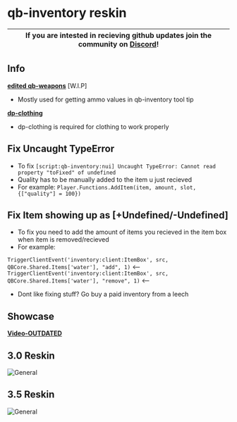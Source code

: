 # qb-inventory reskin 

| If you are intested in recieving github updates join the community on **[Discord](https://discord.gg/NVsaunpesE)**! |
|----|

## Info
**[edited qb-weapons](https://github.com/dojwun/qb-weapons)** [W.I.P]
- Mostly used for getting ammo values in qb-inventory tool tip

**[dp-clothing](https://github.com/andristum/dpclothing)**
- dp-clothing is required for clothing to work properly 



## Fix Uncaught TypeError 
- To fix 
```[script:qb-inventory:nui] Uncaught TypeError: Cannot read property "toFixed" of undefined```
- Quality has to be manually added to the item u just recieved 
- For example: ```Player.Functions.AddItem(item, amount, slot, {["quality"] = 100})```

## Fix Item showing up as [+Undefined/-Undefined] 
- To fix you need to add the amount of items you recieved in the item box when item is removed/recieved
- For example:

```TriggerClientEvent('inventory:client:ItemBox', src, QBCore.Shared.Items['water'], "add", 1)``` <--
```TriggerClientEvent('inventory:client:ItemBox', src, QBCore.Shared.Items['water'], "remove", 1)``` <--

- Dont like fixing stuff? Go buy a paid inventory from a leech

## Showcase

**[Video-OUTDATED](https://streamable.com/5tpgg0)**

## 3.0 Reskin

![General](https://i.imgur.com/ZA393yr.png)

## 3.5 Reskin

![General](https://i.imgur.com/hqE0Joe.png)
